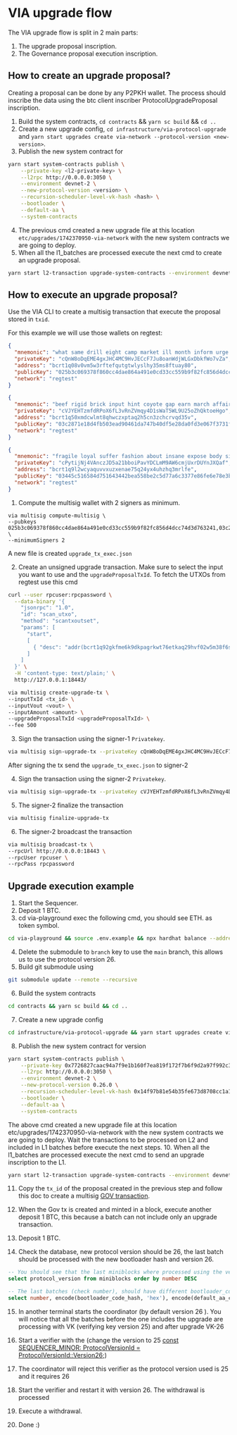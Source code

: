 # VIA upgrade flow

The VIA upgrade flow is split in 2 main parts:
1. The upgrade proposal inscription.
2. The Governance proposal execution inscription.

## How to create an upgrade proposal?
Creating a proposal can be done by any P2PKH wallet. The process should inscribe the data using the btc client inscriber ProtocolUpgradeProposal inscription.

1. Build the system contracts, `cd contracts` && `yarn sc build` && `cd ..`
2. Create a new upgrade config, `cd infrastructure/via-protocol-upgrade` and `yarn start upgrades create via-network --protocol-version <new-version>`.
3. Publish the new system contract for <version>
```sh
yarn start system-contracts publish \
    --private-key <l2-private-key> \
    --l2rpc http://0.0.0.0:3050 \
    --environment devnet-2 \
    --new-protocol-version <version> \
    --recursion-scheduler-level-vk-hash <hash> \
    --bootloader \
    --default-aa \
    --system-contracts
```

4. The previous cmd created a new upgrade file at this location `etc/upgrades/1742370950-via-network` with the new system contracts we are going to deploy.
5. When all the l1_batches are processed execute the next cmd to create an upgrade proposal.
```sh
yarn start l2-transaction upgrade-system-contracts --environment devnet-2 --private-key <l1-private-key>
```

## How to execute an upgrade proposal?
Use the VIA CLI to create a multisig transaction that execute the proposal stored in `txid`.

For this example we will use those wallets on regtest:

```json
{
  "mnemonic": "what same drill eight camp market ill month inform urge february duck",
  "privateKey": "cQnW8oDqEME4gxJHC4MC9HvJECcF7Ju8oanWdjWLGxDbkfWo7vZa",
  "address": "bcrt1q08v0vm5w3rftefqutgtwlyslhy35ms8ftuay80",
  "publicKey": "025b3c069378f860cc4dae864a491e0cd33cc559b9f82fc856d4dcc74d3d763241",
  "network": "regtest"
}

{
  "mnemonic": "beef rigid brick input hint coyote gap earn march affair tissue major",
  "privateKey": "cVJYEHTzmfdRPoX6fL3vRnZVmqy4D1sWaT5WL9U25oZhQktoeHgo",
  "address": "bcrt1q50xmdcwlmt8qhwczxptaq2h5cn3zchcrvqd35v",
  "publicKey": "03c2871e18d4fb503ead90461da747b40df5e28da0fd3e067f3731f1a28da60ddf",
  "network": "regtest"
}

{
  "mnemonic": "fragile loyal suffer fashion about insane expose body siege brother control action",
  "privateKey": "cPytijNj4VAnczJD5a21bboiPavYDCLmM9AW6cmjUxrDUYnJXQaf",
  "address": "bcrt1q9l2wcyaquvvxuzxenae75q24yx4uhzhq3mrlfe",
  "publicKey": "03445c516584d751643442bea558be2c5d77a6c3377e86fe6e78e3b992dd68ac62",
  "network": "regtest"
}
```

1. Compute the multisig wallet with 2 signers as minimum.
```sh,
via multisig compute-multisig \
--pubkeys 025b3c069378f860cc4dae864a491e0cd33cc559b9f82fc856d4dcc74d3d763241,03c2871e18d4fb503ead90461da747b40df5e28da0fd3e067f3731f1a28da60ddf,03445c516584d751643442bea558be2c5d77a6c3377e86fe6e78e3b992dd68ac62 \
--minimumSigners 2
```
A new file is created `upgrade_tx_exec.json`

2. Create an unsigned upgrade transaction. Make sure to select the input you want to use and the `upgradeProposalTxId`.
To fetch the UTXOs from regtest use this cmd
```sh
curl --user rpcuser:rpcpassword \
  --data-binary '{
    "jsonrpc": "1.0",
    "id": "scan_utxo",
    "method": "scantxoutset",
    "params": [
      "start", 
      [
        { "desc": "addr(bcrt1q92gkfme6k9dkpagrkwt76etkaq29hvf02w5m38f6shs4ddpw7hzqp347zm)", "range": 1000 }
      ]
    ]
  }' \
  -H 'content-type: text/plain;' \
  http://127.0.0.1:18443/
```

```sh
via multisig create-upgrade-tx \
--inputTxId <tx_id> \
--inputVout <vout> \
--inputAmount <amount> \
--upgradeProposalTxId <upgradeProposalTxId> \
--fee 500
```

3. Sign the transaction using the signer-1 `Privatekey`.
```sh
via multisig sign-upgrade-tx --privateKey cQnW8oDqEME4gxJHC4MC9HvJECcF7Ju8oanWdjWLGxDbkfWo7vZa
```
After signing the tx send the `upgrade_tx_exec.json` to signer-2


4. Sign the transaction using the signer-2 `Privatekey`.
```sh
via multisig sign-upgrade-tx --privateKey cVJYEHTzmfdRPoX6fL3vRnZVmqy4D1sWaT5WL9U25oZhQktoeHgo
```

5. The signer-2 finalize the transaction
```sh
via multisig finalize-upgrade-tx
```

6. The signer-2 broadcast the transaction
```sh
via multisig broadcast-tx \
--rpcUrl http://0.0.0.0:18443 \
--rpcUser rpcuser \
--rpcPass rpcpassword
```

## Upgrade execution example

1. Start the Sequencer.
2. Deposit 1 BTC.
3. cd via-playground exec the following cmd, you should see ETH. as token symbol.
```sh
cd via-playground && source .env.example && npx hardhat balance --address 0x36615Cf349d7F6344891B1e7CA7C72883F5dc049 && cd ..
```
4. Delete the submodule to `branch` key to use the `main` branch, this allows us to use the protocol version 26.
5. Build git submodule using
```sh
git submodule update --remote --recursive
```
6. Build the system contracts
```sh
cd contracts && yarn sc build && cd ..
```
7. Create a new upgrade config
```sh
cd infrastructure/via-protocol-upgrade && yarn start upgrades create via-network --protocol-version 0.26.0
```
8. Publish the new system contract for version 
```sh
yarn start system-contracts publish \
    --private-key 0x7726827caac94a7f9e1b160f7ea819f172f7b6f9d2a97f992c38edeab82d4110 \
    --l2rpc http://0.0.0.0:3050 \
    --environment devnet-2 \
    --new-protocol-version 0.26.0 \
    --recursion-scheduler-level-vk-hash 0x14f97b81e54b35fe673d8708cc1a19e1ea5b5e348e12d31e39824ed4f42bbca2 \
    --bootloader \
    --default-aa \
    --system-contracts
```
The above cmd created a new upgrade file at this location etc/upgrades/1742370950-via-network with the new system contracts we are going to deploy. Wait the transactions to be processed on L2 and included in L1 batches before execute the next steps.
10. When all the l1_batches are processed execute the next cmd to send an upgrade inscription to the L1.
```sh
yarn start l2-transaction upgrade-system-contracts --environment devnet-2 --private-key cVZduZu265sWeAqFYygoDEE1FZ7wV9rpW5qdqjRkUehjaUMWLT1R
```
11. Copy the `tx_id` of the proposal created in the previous step and follow this doc to create a multisig [GOV transaction](#How-to-execute-an-upgrade-proposal).

12. When the Gov tx is created and minted in a block, execute another deposit 1 BTC, this because a batch can not include only an upgrade transaction.
13. Deposit 1 BTC. 
14. Check the database, new protocol version should be 26, the last batch should be processed with the new bootloader
hash and version 26.
```sql
-- You should see that the last miniblocks where processed using the version 26
select protocol_version from miniblocks order by number DESC

-- The last batches (check number), should have different bootloader_code_hash and default_aa_code_hash.
select number, encode(bootloader_code_hash, 'hex'), encode(default_aa_code_hash, 'hex') from l1_batches order by number DESC
```
15. In another terminal starts the coordinator (by default version 26 ). You will notice that all the batches before the one includes the upgrade are processing with VK (verifying key version 25) and after upgrade VK-26

16. Start a verifier with the (change the version to 25 [const SEQUENCER_MINOR: ProtocolVersionId = ProtocolVersionId::Version26;](https://github.com/vianetwork/via-core/blob/22bbfd3e5dae6f01a5cbecc629a748798e66cd16/via_verifier/lib/via_verifier_types/src/protocol_version.rs#L6))
17. The coordinator will reject this verifier as the protocol version used is 25 and it requires 26
18. Start the verifier and restart it with version 26. The withdrawal is processed
19. Execute a withdrawal.
20. Done :)
